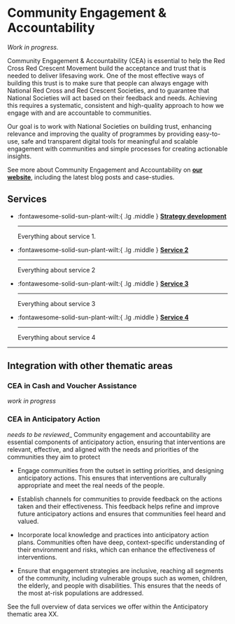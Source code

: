 # Community Engagement & Accountability

*Work in progress.*

Community Engagement & Accountability (CEA) is essential to help the Red Cross Red Crescent Movement build the acceptance and trust that is needed to deliver lifesaving work. One of the most effective ways of building this trust is to make sure that people can always engage with National Red Cross and Red Crescent Societies, and to guarantee that National Societies will act based on their feedback and needs. Achieving this requires a systematic, consistent and high-quality approach to how we engage with and are accountable to communities.

Our goal is to work with National Societies on building trust, enhancing relevance and improving the quality of programmes by providing easy-to-use, safe and transparent digital tools for meaningful and scalable engagement with communities and simple processes for creating actionable insights.   

See more about Community Engagement and Accountability on **[our website](https://510.global/community-engagement-and-accountability/)**, including the latest blog posts and case-studies. 

## Services
<!-- markdownlint-disable -->
<div class="grid cards" markdown>

-   :fontawesome-solid-sun-plant-wilt:{ .lg .middle } [__Strategy development__](strategy_development.md)

    ---

    Everything about service 1.

-   :fontawesome-solid-sun-plant-wilt:{ .lg .middle } [__Service 2__](service2.md)

    ---

    Everything about service 2

-   :fontawesome-solid-sun-plant-wilt:{ .lg .middle } [__Service 3__](service3.md)

    ---

    Everything about service 3

-   :fontawesome-solid-sun-plant-wilt:{ .lg .middle } [__Service 4__](service4.md)

    ---

    Everything about service 4
</div>

<!-- markdownlint-enable -->
---

## Integration with other thematic areas

### CEA in Cash and Voucher Assistance
*work in progress* 

### CEA in Anticipatory Action  
*needs to be reviewed*_
Community engagement and accountability are essential components of anticipatory action, ensuring that interventions are relevant, effective, and aligned with the needs and priorities of the communities they aim to protect  

* Engage communities from the outset in setting priorities, and designing anticipatory actions. This ensures that interventions are culturally appropriate and meet the real needs of the people.  

* Establish channels for communities to provide feedback on the actions taken and their effectiveness. This feedback helps refine and improve future anticipatory actions and ensures that communities feel heard and valued. 

* Incorporate local knowledge and practices into anticipatory action plans. Communities often have deep, context-specific understanding of their environment and risks, which can enhance the effectiveness of interventions. 

* Ensure that engagement strategies are inclusive, reaching all segments of the community, including vulnerable groups such as women, children, the elderly, and people with disabilities. This ensures that the needs of the most at-risk populations are addressed.

See the full overview of data services we offer within the Anticipatory thematic area XX. 

